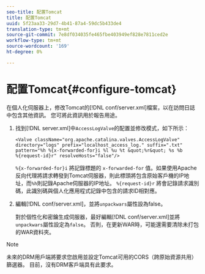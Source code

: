 ```yaml
---
seo-title: 配置Tomcat
title: 配置Tomcat
uuid: 5f23aa33-29d7-4b41-87a4-59dc5b433de4
translation-type: tm+mt
source-git-commit: 7e8df034035fe465fbe403949ef828e7811ced2e
workflow-type: tm+mt
source-wordcount: '169'
ht-degree: 0%

---
```



# 配置Tomcat{#configure-tomcat}

在個人化伺服器上，修改Tomcat的[!DNL conf/server.xml]檔案，以在訪問日誌中包含其他資訊。 您可將此資訊用於報告用途。

1. 找到[!DNL server.xml]中`AccessLogValve`的配置並修改模式，如下所示：

   ```
   <Valve className="org.apache.catalina.valves.AccessLogValve" 
   directory="logs" prefix="localhost_access_log." suffix=".txt" 
   pattern="%h %{x-forwarded-for}i %l %u %t &quot;%r&quot; %s %b 
   %{request-id}r" resolveHosts="false"/>
   ```

   `%{x-forwarded-for}i` 將記錄標題的 `x-forwarded-for` 值。如果使用Apache反向代理將請求轉發到Tomcat伺服器，則此標頭將包含原始客戶機的IP地址，而`%h`則記錄Apache伺服器的IP地址。 `%{request-id}r` 將會記錄請求識別碼，此識別碼與個人化應用程式記錄中包含的請求ID相對應。

1. 編輯[!DNL conf/server.xml]，並將`unpackwars`屬性設為false。

   對於個性化和密鑰生成伺服器，最好編輯[!DNL conf/server.xml]並將`unpackwars`屬性設定為`false`。 否則，在更新WAR時，可能還需要清除未打包的WAR資料夾。

>[!NOTE]
>
>未來的DRM用戶端將要求您啟用並設定Tomcat可用的CORS（跨原始資源共用）篩選器。 目前，沒有DRM客戶端具有此要求。

